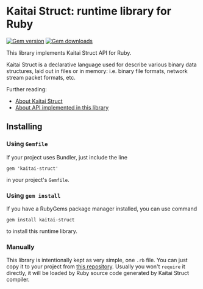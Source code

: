 # Kaitai Struct: runtime library for Ruby

[![Gem version](https://img.shields.io/gem/v/kaitai-struct)](https://rubygems.org/gems/kaitai-struct/)
[![Gem downloads](https://img.shields.io/gem/dt/kaitai-struct)](https://rubygems.org/gems/kaitai-struct/#:~:text=TOTAL%20DOWNLOADS)

This library implements Kaitai Struct API for Ruby.

Kaitai Struct is a declarative language used for describe various binary
data structures, laid out in files or in memory: i.e. binary file
formats, network stream packet formats, etc.

Further reading:

* [About Kaitai Struct](http://kaitai.io/)
* [About API implemented in this library](http://doc.kaitai.io/stream_api.html)

## Installing

### Using `Gemfile`

If your project uses Bundler, just include the line

```
gem 'kaitai-struct'
```

in your project's `Gemfile`.

### Using `gem install`

If you have a RubyGems package manager installed, you can use command

```
gem install kaitai-struct
```

to install this runtime library.

### Manually

This library is intentionally kept as very simple, one `.rb` file.
You can just copy it to your project from [this repository](https://github.com/kaitai-io/kaitai_struct_ruby_runtime).
Usually you won't `require` it directly, it will be loaded
by Ruby source code generated by Kaitai Struct compiler.
